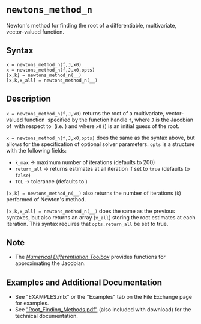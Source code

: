 # `newtons_method_n`

Newton's method for finding the root of a differentiable, multivariate, vector-valued function.


## Syntax

`x = newtons_method_n(f,J,x0)`\
`x = newtons_method_n(f,J,x0,opts)`\
`[x,k] = newtons_method_n(__)`\
`[x,k,x_all] = newtons_method_n(__)`


## Description

`x = newtons_method_n(f,J,x0)` returns the root of a multivariate, vector-valued function <img src="https://latex.codecogs.com/svg.latex?\inline&space;\mathbf{f}:\mathbb{R}^{n}\to\mathbb{R}^{n}" title="" /> specified by the function handle `f`, where `J` is the Jacobian of <img src="https://latex.codecogs.com/svg.latex?\inline&space;\mathbf{f}" title="" /> with respect to <img src="https://latex.codecogs.com/svg.latex?\inline&space;\mathbf{x}\in\mathbb{R}^{n}" title="" /> (i.e. <img src="https://latex.codecogs.com/svg.latex?\inline&space;\mathbf{J}(\mathbf{x})=\frac{\partial\mathbf{f}}{\partial\mathbf{x}}" title="" />) and where `x0` (<img src="https://latex.codecogs.com/svg.latex?\inline&space;\mathbf{x}_{0}\in\mathbb{R}^{n}" title="" />) is an initial guess of the root.

`x = newtons_method_n(f,J,x0,opts)` does the same as the syntax above, but allows for the specification of optional solver parameters. `opts` is a structure with the following fields:
   - `k_max` &rightarrow; maximum number of iterations (defaults to 200)
   - `return_all` &rightarrow; returns estimates at all iteration if set to `true` (defaults to `false`)
   - `TOL` &rightarrow; tolerance (defaults to <img src="https://latex.codecogs.com/svg.latex?\inline&space;10^{-10}" title="" />)

`[x,k] = newtons_method_n(__)` also returns the number of iterations (`k`) performed of Newton's method.

`[x,k,x_all] = newtons_method_n(__)` does the same as the previous syntaxes, but also returns an array (`x_all`) storing the root estimates at each iteration. This syntax requires that `opts.return_all` be set to true.


## Note

   - The [_Numerical Differentiation Toolbox_](https://www.mathworks.com/matlabcentral/fileexchange/97267-numerical-differentiation-toolbox) provides functions for approximating the Jacobian.


## Examples and Additional Documentation

   - See "EXAMPLES.mlx" or the "Examples" tab on the File Exchange page for examples. 
   - See ["Root_Finding_Methods.pdf"](https://tamaskis.github.io/documentation/Root_Finding_Methods.pdf) (also included with download) for the technical documentation.
